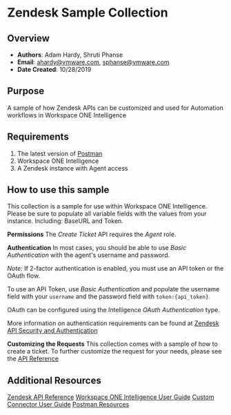 # Zendesk Sample Collection

## Overview
- **Authors**: Adam Hardy, Shruti Phanse
- **Email**: ahardy@vmware.com, sphanse@vmware.com
- **Date Created**: 10/28/2019


## Purpose

A sample of how Zendesk APIs can be customized and used for Automation workflows in Workspace ONE Intelligence


## Requirements

1. The latest version of [Postman](https://www.getpostman.com) 
2. Workspace ONE Intelligence
3. A Zendesk instance with Agent access

## How to use this sample

This collection is a sample for use within Workspace ONE Intelligence.  Please be sure to populate all variable fields with the values from your instance. Including: BaseURL and Token.

**Permissions**
The *Create Ticket* API requires the *Agent* role.

**Authentication**
In most cases, you should be able to use *Basic Authentication* with the agent's username and password.

*Note:* If 2-factor authentication is enabled, you must use an API token or the OAuth flow. 

To use an API Token, use *Basic Authentication* and populate the username field with your `username` and the password field with `token:{api_token}`.

OAuth can be configured using the Intelligence *OAuth Authentication* type.

More information on authentication requirements can be found at [Zendesk API Security and Authentication ](https://developer.zendesk.com/rest_api/docs/support/introduction#security-and-authentication)

**Customizing the Requests**
This collection comes with a sample of how to create a ticket. To further customize the request for your needs, please see the [API Reference](https://developer.zendesk.com/rest_api/docs/support/tickets#create-ticket)

## Additional Resources
[Zendesk API Reference](https://developer.zendesk.com/rest_api/docs/support/tickets#create-ticket)
[Workspace ONE Intelligence User Guide](https://docs.vmware.com/en/VMware-Workspace-ONE/services/Intelligence/GUID-AWT-WS1INT-OVERVIEW.html)
[Custom Connector User Guide](https://docs.vmware.com/en/VMware-Workspace-ONE/services/Intelligence/GUID-54333CCC-0E6D-4871-8DEA-3AFAB8378EEC.html)
[Postman Resources](https://www.getpostman.com)
